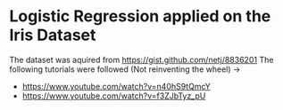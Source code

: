 # Logistic Regression applied on the Iris Dataset

The dataset was aquired from https://gist.github.com/netj/8836201 </b>
The following tutorials were followed (Not reinventing the wheel) -> </b>
- https://www.youtube.com/watch?v=n40hS9tQmcY
- https://www.youtube.com/watch?v=f3ZJbTyz_pU